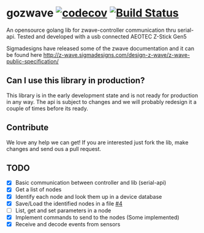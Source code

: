 # gozwave [![codecov](https://codecov.io/gh/stampzilla/gozwave/branch/master/graph/badge.svg)](https://codecov.io/gh/stampzilla/gozwave) [![Build Status](https://travis-ci.org/stampzilla/gozwave.svg?branch=master)](https://travis-ci.org/stampzilla/gozwave)
An opensource golang lib for zwave-controller communication thru serial-api. Tested and developed with a usb connected AEOTEC Z-Stick Gen5

Sigmadesigns have released some of the zwave documentation and it can be found here http://z-wave.sigmadesigns.com/design-z-wave/z-wave-public-specification/

## Can I use this library in production?
This library is in the early development state and is not ready for production in any way. The api is subject to changes and we will probably redesign it a couple of times before its ready.

## Contribute
We love any help we can get! If you are interested just fork the lib, make changes and send ous a pull request. 

## TODO
- [x] Basic communication between controller and lib (serial-api)
- [x] Get a list of nodes
- [x] Identify each node and look them up in a device database
- [x] Save/Load the identified nodes in a file [#4](https://github.com/gregadams4/gozwave/issues/4)
- [ ] List, get and set parameters in a node
- [x] Implement commands to send to the nodes (Some implemented)
- [x] Receive and decode events from sensors
